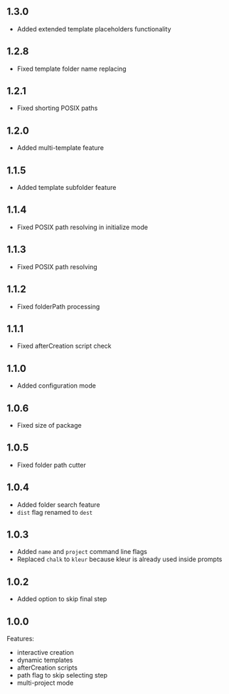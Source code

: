 ## 1.3.0
* Added extended template placeholders functionality

## 1.2.8
* Fixed template folder name replacing 

## 1.2.1
* Fixed shorting POSIX paths

## 1.2.0
* Added multi-template feature

## 1.1.5
* Added template subfolder feature

## 1.1.4
* Fixed POSIX path resolving in initialize mode

## 1.1.3
* Fixed POSIX path resolving

## 1.1.2
* Fixed folderPath processing

## 1.1.1
* Fixed afterCreation script check

## 1.1.0
* Added configuration mode

## 1.0.6
* Fixed size of package

## 1.0.5
* Fixed folder path cutter

## 1.0.4
* Added folder search feature
* `dist` flag renamed to `dest`

## 1.0.3
* Added `name` and `project` command line flags
* Replaced `chalk` to `kleur` because kleur is already used inside prompts

## 1.0.2
* Added option to skip final step

## 1.0.0
Features:
* interactive creation
* dynamic templates
* afterCreation scripts
* path flag to skip selecting step
* multi-project mode
